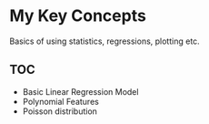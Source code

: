 # My Key Concepts
Basics of using statistics, regressions, plotting etc. 

## TOC
* Basic Linear Regression Model
* Polynomial Features
* Poisson distribution
